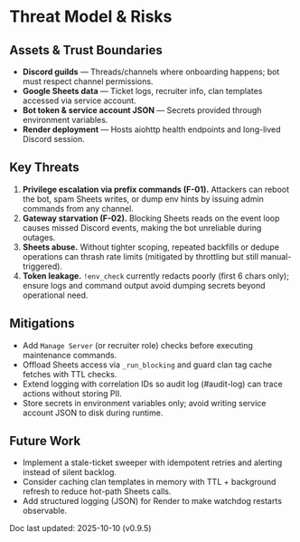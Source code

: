 # Threat Model & Risks

## Assets & Trust Boundaries
- **Discord guilds** — Threads/channels where onboarding happens; bot must respect channel permissions.
- **Google Sheets data** — Ticket logs, recruiter info, clan templates accessed via service account.
- **Bot token & service account JSON** — Secrets provided through environment variables.
- **Render deployment** — Hosts aiohttp health endpoints and long-lived Discord session.

## Key Threats
1. **Privilege escalation via prefix commands (F-01).** Attackers can reboot the bot, spam Sheets writes, or dump env hints by issuing admin commands from any channel.
2. **Gateway starvation (F-02).** Blocking Sheets reads on the event loop causes missed Discord events, making the bot unreliable during outages.
3. **Sheets abuse.** Without tighter scoping, repeated backfills or dedupe operations can thrash rate limits (mitigated by throttling but still manual-triggered).
4. **Token leakage.** `!env_check` currently redacts poorly (first 6 chars only); ensure logs and command output avoid dumping secrets beyond operational need.

## Mitigations
- Add `Manage Server` (or recruiter role) checks before executing maintenance commands.
- Offload Sheets access via `_run_blocking` and guard clan tag cache fetches with TTL checks.
- Extend logging with correlation IDs so audit log (#audit-log) can trace actions without storing PII.
- Store secrets in environment variables only; avoid writing service account JSON to disk during runtime.

## Future Work
- Implement a stale-ticket sweeper with idempotent retries and alerting instead of silent backlog.
- Consider caching clan templates in memory with TTL + background refresh to reduce hot-path Sheets calls.
- Add structured logging (JSON) for Render to make watchdog restarts observable.

Doc last updated: 2025-10-10 (v0.9.5)
